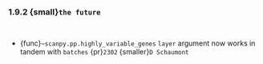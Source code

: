 ### 1.9.2 {small}`the future`


```{rubric} Documentation
```

```{rubric} Bug fixes
```
- {func}`~scanpy.pp.highly_variable_genes` `layer` argument now works in tandem with `batches` {pr}`2302` {smaller}`D Schaumont`


```{rubric} Performance
```
